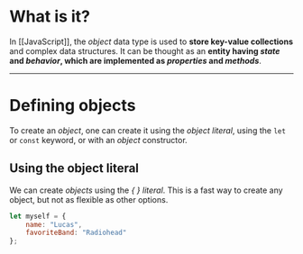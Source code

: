 # What is it?

In [[JavaScript]], the *object* data type is used to **store key-value collections** and complex data structures. It can be thought as an **entity having *state* and *behavior*, which are implemented as *properties* and *methods***.
___
# Defining objects

To create an *object*, one can create it using the *object literal*, using the `let` or `const` keyword, or with an *object* constructor.

## Using the object literal

We can create *objects* using the *{ } literal*. This is a fast way to create any object, but not as flexible as other options.

```javascript
let myself = {
	name: "Lucas",
	favoriteBand: "Radiohead"
};

```